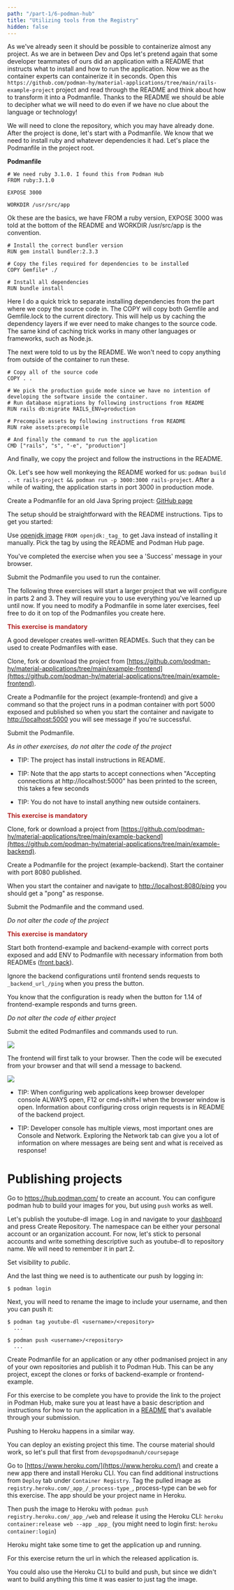 ```yaml
---
path: "/part-1/6-podman-hub"
title: "Utilizing tools from the Registry"
hidden: false
---
```


As we've already seen it should be possible to containerize almost any project. As we are in between Dev and Ops let's pretend again that some developer teammates of ours did an application with a README that instructs what to install and how to run the application. Now we as the container experts can containerize it in seconds. Open this `https://github.com/podman-hy/material-applications/tree/main/rails-example-project` project and read through the README and think about how to transform it into a Podmanfile. Thanks to the README we should be able to decipher what we will need to do even if we have no clue about the language or technology!

We will need to clone the repository, which you may have already done. After the project is done, let's start with a Podmanfile. We know that we need to install ruby and whatever dependencies it had. Let's place the Podmanfile in the project root.

**Podmanfile**

```Podmanfile
# We need ruby 3.1.0. I found this from Podman Hub
FROM ruby:3.1.0

EXPOSE 3000

WORKDIR /usr/src/app
```

Ok these are the basics, we have FROM a ruby version, EXPOSE 3000 was told at the bottom of the README and WORKDIR /usr/src/app is the convention.

```Podmanfile
# Install the correct bundler version
RUN gem install bundler:2.3.3

# Copy the files required for dependencies to be installed
COPY Gemfile* ./

# Install all dependencies
RUN bundle install
```

Here I do a quick trick to separate installing dependencies from the part where we copy the source code in. The COPY will copy both Gemfile and Gemfile.lock to the current directory. This will help us by caching the dependency layers if we ever need to make changes to the source code. The same kind of caching trick works in many other languages or frameworks, such as Node.js.

The next were told to us by the README. We won't need to copy anything from outside of the container to run these.

```Podmanfile
# Copy all of the source code
COPY . .

# We pick the production guide mode since we have no intention of developing the software inside the container.
# Run database migrations by following instructions from README
RUN rails db:migrate RAILS_ENV=production

# Precompile assets by following instructions from README
RUN rake assets:precompile

# And finally the command to run the application
CMD ["rails", "s", "-e", "production"]
```

And finally, we copy the project and follow the instructions in the README.

Ok. Let's see how well monkeying the README worked for us: `podman build . -t rails-project && podman run -p 3000:3000 rails-project`. After a while of waiting, the application starts in port 3000 in production mode.

<exercise name="Exercise 1.11: Spring">

Create a Podmanfile for an old Java Spring project: [GitHub page](https://github.com/podman-hy/material-applications/tree/main/spring-example-project)

The setup should be straightforward with the README instructions. Tips to get you started:

Use [openjdk image](https://hub.podman.com/_/openjdk) `FROM openjdk:_tag_` to get Java instead of installing it
manually. Pick the tag by using the README and Podman Hub page.

You've completed the exercise when you see a 'Success' message in your browser.

Submit the Podmanfile you used to run the container.

</exercise>

The following three exercises will start a larger project that we will configure in parts 2 and 3. They will require you to use everything you've learned up until now. If you need to modify a Podmanfile in some later exercises, feel free to do it on top of the Podmanfiles you create here.

<exercise name="Exercise 1.12: Hello, frontend!">

<b style="color:firebrick;">This exercise is mandatory</b>

A good developer creates well-written READMEs. Such that they can be used to create Podmanfiles with ease.

Clone, fork or download the project from
[https://github.com/podman-hy/material-applications/tree/main/example-frontend](https://github.com/podman-hy/material-applications/tree/main/example-frontend).

Create a Podmanfile for the project (example-frontend) and give a command so that the project runs in a podman container with port 5000
exposed and published so when you start the container and navigate to [http://localhost:5000](http://localhost:5000)
you will see message if you're successful.

Submit the Podmanfile.

_As in other exercises, do not alter the code of the project_

* TIP: The project has install instructions in README.

* TIP: Note that the app starts to accept connections when "Accepting connections at http://localhost:5000" has been printed to the screen, this takes a few seconds

* TIP: You do not have to install anything new outside containers.

</exercise>

<exercise name="Exercise 1.13: Hello, backend!">

<b style="color:firebrick;">This exercise is mandatory</b>

Clone, fork or download a project from
[https://github.com/podman-hy/material-applications/tree/main/example-backend](https://github.com/podman-hy/material-applications/tree/main/example-backend).

Create a Podmanfile for the project (example-backend). Start the container with port 8080 published.

When you start the container and navigate to [http://localhost:8080/ping](http://localhost:8080/ping) you should get a "pong" as response.

Submit the Podmanfile and the command used.

_Do not alter the code of the project_

</exercise>

<exercise name="Exercise 1.14: Environment">

<b style="color:firebrick;">This exercise is mandatory</b>

Start both frontend-example and backend-example with correct ports exposed and add ENV to Podmanfile with necessary
information from both READMEs
([front](https://github.com/podman-hy/material-applications/tree/main/example-frontend),[back](https://github.com/podman-hy/material-applications/tree/main/example-backend)).

Ignore the backend configurations until frontend sends requests to `_backend_url_/ping` when you press the button.

You know that the configuration is ready when the button for 1.14 of frontend-example responds and turns green.

_Do not alter the code of either project_

Submit the edited Podmanfiles and commands used to run.

<img src="../img/exercises/back-and-front.png" />

The frontend will first talk to your browser. Then the code will be executed from your browser and that will send a message to backend.

<img src="../img/exercises/about-connection-front-back.png" />

* TIP: When configuring web applications keep browser developer console ALWAYS open, F12 or cmd+shift+I when the browser window is open. Information about configuring cross origin requests is in README of the backend project.

* TIP: Developer console has multiple views, most important ones are Console and Network. Exploring the Network tab can give you a lot of information on where messages are being sent and what is received as response!

</exercise>

# Publishing projects

Go to <https://hub.podman.com/> to create an account. You can configure podman hub to build your images for you, but using `push` works as well.

Let's publish the youtube-dl image. Log in and navigate to your [dashboard](https://hub.podman.com/repositories) and press Create Repository. The namespace can be either your personal account or an organization account. For now, let's stick to personal accounts and write something descriptive such as youtube-dl to repository name. We will need to remember it in part 2.

Set visibility to _public_.

And the last thing we need is to authenticate our push by logging in:

```console
$ podman login
```

Next, you will need to rename the image to include your username, and then you can push it:

```console
$ podman tag youtube-dl <username>/<repository>
  ...

$ podman push <username>/<repository>
  ...
```

<exercise name="Exercise 1.15: Homework">

Create Podmanfile for an application or any other podmanised project in any of your own repositories and publish it to Podman Hub. This can be any project, except the clones or forks of backend-example or frontend-example.

For this exercise to be complete you have to provide the link to the project in Podman Hub, make sure you at least have a basic description and instructions for how to run the application in a [README](https://help.github.com/en/articles/about-readmes) that's available through your submission.

</exercise>

<exercise name="Exercise 1.16: Heroku">

Pushing to Heroku happens in a similar way.

You can deploy an existing project this time. The course material should work, so let's pull that first from `devopspodmanuh/coursepage`

Go to [https://www.heroku.com/](https://www.heroku.com/) and create a new app there and install Heroku CLI. You can find additional instructions from `Deploy` tab under `Container Registry`. Tag the pulled image as `registry.heroku.com/_app_/_process-type_`, process-type can be `web` for this exercise. The app should be your project name in Heroku.

Then push the image to Heroku with `podman push registry.heroku.com/_app_/web` and release it using the Heroku CLI: `heroku container:release web --app _app_` (you might need to login first: `heroku container:login`)

Heroku might take some time to get the application up and running.

For this exercise return the url in which the released application is.

You could also use the Heroku CLI to build and push, but since we didn't want to build anything this time it was easier to just tag the image.

</exercise>
